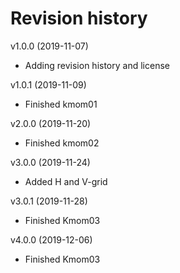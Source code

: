 Revision history
================



v1.0.0 (2019-11-07)


* Adding revision history and license


v1.0.1 (2019-11-09)


* Finished kmom01


v2.0.0 (2019-11-20)


* Finished kmom02


v3.0.0 (2019-11-24)


* Added H and V-grid


v3.0.1 (2019-11-28)


* Finished Kmom03


v4.0.0 (2019-12-06)


* Finished Kmom03
